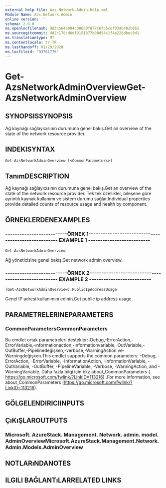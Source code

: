 ```yaml
---
external help file: Azs.Network.Admin-help.xml
Module Name: Azs.Network.Admin
online version: ''
schema: 2.0.0
ms.openlocfilehash: 9d3c564a004c006a9fd77c6fb5cef034b402b0b1
ms.sourcegitcommit: 4d2c178cd6df9151877b08d54c1f4a228dbec9d1
ms.translationtype: MT
ms.contentlocale: tr-TR
ms.lasthandoff: 01/29/2020
ms.locfileid: "93761776"
---
```

# <span data-ttu-id="68f88-101">Get-AzsNetworkAdminOverview</span><span class="sxs-lookup"><span data-stu-id="68f88-101">Get-AzsNetworkAdminOverview</span></span>

## <span data-ttu-id="68f88-102">SYNOPSIS</span><span class="sxs-lookup"><span data-stu-id="68f88-102">SYNOPSIS</span></span>
<span data-ttu-id="68f88-103">Ağ kaynağı sağlayıcısının durumuna genel bakış.</span><span class="sxs-lookup"><span data-stu-id="68f88-103">Get an overview of the state of the network resource provider.</span></span>

## <span data-ttu-id="68f88-104">INDEKI</span><span class="sxs-lookup"><span data-stu-id="68f88-104">SYNTAX</span></span>

```
Get-AzsNetworkAdminOverview [<CommonParameters>]
```

## <span data-ttu-id="68f88-105">Tanım</span><span class="sxs-lookup"><span data-stu-id="68f88-105">DESCRIPTION</span></span>
<span data-ttu-id="68f88-106">Ağ kaynağı sağlayıcısının durumuna genel bakış.</span><span class="sxs-lookup"><span data-stu-id="68f88-106">Get an overview of the state of the network resource provider.</span></span> <span data-ttu-id="68f88-107">Tek tek özellikler, bileşene göre ayrıntılı kaynak kullanımı ve sistem durumu sağlar.</span><span class="sxs-lookup"><span data-stu-id="68f88-107">Individual properties provide detailed counts of resource usage and health by component.</span></span>

## <span data-ttu-id="68f88-108">ÖRNEKLERDEN</span><span class="sxs-lookup"><span data-stu-id="68f88-108">EXAMPLES</span></span>

### <span data-ttu-id="68f88-109">--------------------------ÖRNEK 1--------------------------</span><span class="sxs-lookup"><span data-stu-id="68f88-109">-------------------------- EXAMPLE 1 --------------------------</span></span>
```
Get-AzsNetworkAdminOverview
```

<span data-ttu-id="68f88-110">Ağ yöneticisine genel bakış.</span><span class="sxs-lookup"><span data-stu-id="68f88-110">Get network admin overview.</span></span>

### <span data-ttu-id="68f88-111">--------------------------ÖRNEK 2--------------------------</span><span class="sxs-lookup"><span data-stu-id="68f88-111">-------------------------- EXAMPLE 2 --------------------------</span></span>
```
(Get-AzsNetworkAdminOverview).PublicIpAddressUsage
```

<span data-ttu-id="68f88-112">Genel IP adresi kullanımını edinin.</span><span class="sxs-lookup"><span data-stu-id="68f88-112">Get public ip address usage.</span></span>

## <span data-ttu-id="68f88-113">PARAMETRELERINE</span><span class="sxs-lookup"><span data-stu-id="68f88-113">PARAMETERS</span></span>

### <span data-ttu-id="68f88-114">CommonParameters</span><span class="sxs-lookup"><span data-stu-id="68f88-114">CommonParameters</span></span>
<span data-ttu-id="68f88-115">Bu cmdlet ortak parametreleri destekler:-Debug,-ErrorAction,-ErrorVariable,-ınformationaction,-ınformationvariable,-OutVariable,-OutBuffer,-Pipelinedeğişken,-verbose,-WarningAction ve-Warningdeğişken.</span><span class="sxs-lookup"><span data-stu-id="68f88-115">This cmdlet supports the common parameters: -Debug, -ErrorAction, -ErrorVariable, -InformationAction, -InformationVariable, -OutVariable, -OutBuffer, -PipelineVariable, -Verbose, -WarningAction, and -WarningVariable.</span></span> <span data-ttu-id="68f88-116">Daha fazla bilgi için bkz about_CommonParameters ( https://go.microsoft.com/fwlink/?LinkID=113216) .</span><span class="sxs-lookup"><span data-stu-id="68f88-116">For more information, see about_CommonParameters (https://go.microsoft.com/fwlink/?LinkID=113216).</span></span>

## <span data-ttu-id="68f88-117">GÖLGELENDIRICI</span><span class="sxs-lookup"><span data-stu-id="68f88-117">INPUTS</span></span>

## <span data-ttu-id="68f88-118">ÇıKıŞLAR</span><span class="sxs-lookup"><span data-stu-id="68f88-118">OUTPUTS</span></span>

### <span data-ttu-id="68f88-119">Microsoft. AzureStack. Management. Network. admin. model. AdminOverview</span><span class="sxs-lookup"><span data-stu-id="68f88-119">Microsoft.AzureStack.Management.Network.Admin.Models.AdminOverview</span></span>

## <span data-ttu-id="68f88-120">NOTLARıNDA</span><span class="sxs-lookup"><span data-stu-id="68f88-120">NOTES</span></span>

## <span data-ttu-id="68f88-121">ILGILI BAĞLANTıLAR</span><span class="sxs-lookup"><span data-stu-id="68f88-121">RELATED LINKS</span></span>

